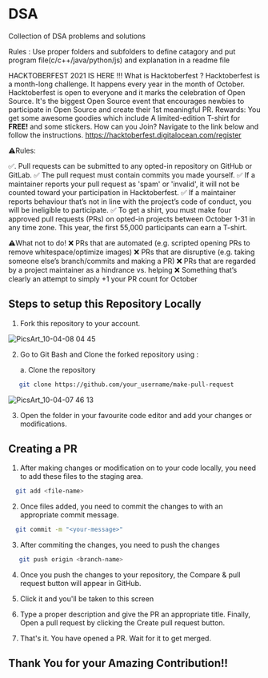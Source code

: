 # DSA
Collection of DSA problems and solutions

 Rules : Use proper folders and subfolders to define catagory and put program file(c/c++/java/python/js) and explanation in a readme file
 
 
 HACKTOBERFEST 2021 IS HERE !!!
What is Hacktoberfest ?
Hacktoberfest is a month-long challenge. It happens every year in the month of October.
Hacktoberfest is open to everyone and it marks the celebration of Open Source. It's the biggest Open Source event that encourages newbies to participate in Open Source and create their 1st meaningful PR.
Rewards:
You get some awesome goodies which include A limited-edition T-shirt for **FREE!** and some stickers.
How can you Join?
Navigate to the link below and follow the instructions.
https://hacktoberfest.digitalocean.com/register


⚠️Rules:

✅. Pull requests can be submitted to any opted-in repository on GitHub or GitLab.
✅ The pull request must contain commits you made yourself.
✅ If a maintainer reports your pull request as 'spam' or 'invalid', it will not be counted toward your participation in Hacktoberfest.
✅ If a maintainer reports behaviour that’s not in line with the project’s code of conduct, you will be ineligible to participate.
✅ To get a shirt, you must make four approved pull requests (PRs) on opted-in projects between October 1-31 in any time zone.
This year, the first 55,000 participants can earn a T-shirt.

⚠️What not to do!
❌ PRs that are automated (e.g. scripted opening PRs to remove whitespace/optimize images)
❌ PRs that are disruptive (e.g. taking someone else’s branch/commits and making a PR)
❌ PRs that are regarded by a project maintainer as a hindrance vs. helping
❌ Something that’s clearly an attempt to simply +1 your PR count for October

 

## Steps to setup this Repository Locally

  1. Fork this repository to your account.

![PicsArt_10-04-08 04 45](https://user-images.githubusercontent.com/64744084/95018364-e7d2df00-067c-11eb-9989-5ed586adb11b.jpg)

  2. Go to Git Bash and Clone the forked repository using :
       
       a. Clone the repository
```bash
   git clone https://github.com/your_username/make-pull-request
```
![PicsArt_10-04-07 46 13](https://user-images.githubusercontent.com/64744084/95018081-e3a5c200-067a-11eb-8a51-acde725b0345.png)

 3. Open the folder in your favourite code editor and add your changes or modifications.
 
## Creating a PR 
 
 1. After making changes or modification on to your code locally, you need to add these files to the staging area.
```bash
  git add <file-name>
```
 2. Once files added, you need to commit the changes to with an appropriate commit message.
```bash
  git commit -m "<your-message>"
```
 3. After commiting the changes, you need to push the changes
```bash
   git push origin <branch-name>
```
 4. Once you push the changes to your repository, the Compare & pull request button will appear in GitHub.

 5. Click it and you'll be taken to this screen

 6. Type a proper description and give the PR an appropriate title. Finally, Open a pull request by clicking the Create pull request button.

 7. That's it. You have opened a PR. Wait for it to get merged.

## Thank You for your Amazing Contribution!!
